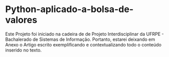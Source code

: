 # Python-aplicado-a-bolsa-de-valores


Este Projeto foi iniciado na cadeira de de Projeto Interdisciplinar da UFRPE - Bachalerado de Sistemas de Informação. Portanto, estarei deixando em Anexo o Artigo escrito exemplificando e contextualizando todo o conteúdo inserido no texto.
